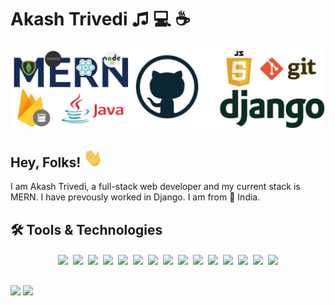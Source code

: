 # Akash Trivedi &#9835; 💻 &#9749; 

<img src='https://raw.githubusercontent.com/Akash-Trivedi/Akash-Trivedi/main/linkedincover-4.jpeg'/>


<h2>
Hey, Folks! <img src='https://raw.githubusercontent.com/Akash-Trivedi/Akash-Trivedi/master/wave.gif' width="30px" height="30px" /> 
</h2>

I am Akash Trivedi, a full-stack web developer and my current stack is MERN. I have prevously worked in Django. I am from &#128205; India.

## 🛠 Tools & Technologies
<p align='center'>

<!-- os -->
<img src='https://img.shields.io/static/v1?style=flat&label=OS&logo=ubuntu&message=Ubuntu&color=0A66C2' style='padding:2px'/>


<img src='https://img.shields.io/static/v1?style=flat&label=OS&logo=windows&message=Windows&color=0A66C2' style='padding:2px'/>

<!-- languages -->
<img src='https://img.shields.io/static/v1?style=flat&label=Code&logo=html5&message=HTML5&color=0A66C2' style='padding:2px'/>

<img src='https://img.shields.io/static/v1?style=flat&label=Code&logo=JavaScript&message=JavaScript&color=0A66C2' style='padding:2px'/>

<img src='https://img.shields.io/static/v1?style=flat&label=Code&logo=react&message=ReactJs&color=0A66C2' style='padding:2px'/>

<img src='https://img.shields.io/static/v1?style=flat&label=Code&logo=python&message=Python&color=0A66C2' style='padding:2px'/>


<img src='https://img.shields.io/static/v1?style=flat&label=Code&logo=nodedotjs&message=Nodejs&color=0A66C2' style='padding:2px'/>


<!-- frameworks -->
<img src='https://img.shields.io/static/v1?style=flat&label=Framework&logo=express&message=Express&color=0A66C2' style='padding:2px'/>

<img src='https://img.shields.io/static/v1?style=flat&label=Framework&logo=django&message=Django&color=0A66C2' style='padding:2px'/>

<!-- ide's -->
<img src='https://img.shields.io/static/v1?style=flat&label=IDE&logo=vsco&message=VsCode&color=0A66C2' style='padding:2px'/>

<!-- extraas -->
<img src='https://img.shields.io/static/v1?style=flat&label=Utility&logo=firebase&message=Firebase&color=0A66C2' style='padding:2px'/>

<!-- competetive programming -->
<img src='https://img.shields.io/static/v1?style=flat&label=CP&logo=codeforces&message=Codeforces&color=0A66C2' style='padding:2px'/>

<img src='https://img.shields.io/static/v1?style=flat&label=CP&logo=leetcode&message=Leetcode&color=0A66C2' style='padding:2px'/>

<!-- databases -->
<img src='https://img.shields.io/static/v1?style=flat&label=Db&logo=mongodb&message=MongoDb&color=0A66C2' style='padding:2px'/>

<img src='https://img.shields.io/static/v1?style=flat&label=Db&logo=mysql&message=MySQL&color=0A66C2&logoColor=white' style='padding:2px'/>
</p>

<table>
</table>

<a>
<img src='https://github-readme-stats.vercel.app/api/top-langs/?username=Akash-Trivedi&langs_count=10&layout=compact&hide=php'/>
</a>

<a>
<img src='https://github-readme-stats.vercel.app/api?username=Akash-Trivedi&count_private=true&show_icons=true&title_color=0A66C2&text_color=0A66C2'/>
</a>